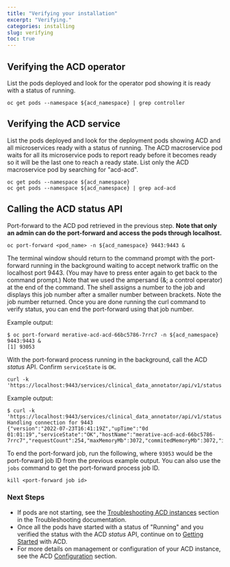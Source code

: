 ```yaml
---
title: "Verifying your installation"
excerpt: "Verifying."
categories: installing
slug: verifying
toc: true
---
```

<!--                                                                    -->
<!-- (C) Copyright Merative US L.P. and others 2018, 2023                -->
<!--                                                                    -->
<!-- SPDX-License-Identifier: Apache-2.0                                -->
<!--                                                                    -->


## Verifying the ACD operator

List the pods deployed and look for the operator pod showing it is ready with a status of running.

```
oc get pods --namespace ${acd_namespace} | grep controller
```

## Verifying the ACD service

List the pods deployed and look for the deployment pods showing ACD and all microservices ready with a status of running. The ACD macroservice pod waits for all its microservice pods to report ready before it becomes ready so it will be the last one to reach a ready state. List only the ACD macroservice pod by searching for "acd-acd".

```
oc get pods --namespace ${acd_namespace}
oc get pods --namespace ${acd_namespace} | grep acd-acd
```

## Calling the ACD status API

Port-forward to the ACD pod retrieved in the previous step. **Note that only an admin can do the port-forward and access the pods through localhost.**

```
oc port-forward <pod_name> -n ${acd_namespace} 9443:9443 &
```

The terminal window should return to the command prompt with the port-forward running in the background waiting to accept network traffic on the localhost port 9443. (You may have to press enter again to get back to the command prompt.) Note that we used the ampersand (&; a control operator) at the end of the command. The shell assigns a number to the job and displays this job number after a smaller number between brackets. Note the job number returned. Once you are done running the curl command to verify status, you can end the port-forward using that job number.

Example output:

```
$ oc port-forward merative-acd-acd-66bc5786-7rrc7 -n ${acd_namespace} 9443:9443 &
[1] 93053

```

With the port-forward process running in the background, call the ACD _status_ API. Confirm `serviceState` is `OK`.

```
curl -k 'https://localhost:9443/services/clinical_data_annotator/api/v1/status'
```

Example output:

```
$ curl -k 'https://localhost:9443/services/clinical_data_annotator/api/v1/status'
Handling connection for 9443
{"version":"2022-07-23T16:41:19Z","upTime":"0d 01:01:19","serviceState":"OK","hostName":"merative-acd-acd-66bc5786-7rrc7","requestCount":254,"maxMemoryMb":3072,"commitedMemoryMb":3072,"inUseMemoryMb":632,"availableProcessors":16,"concurrentRequests":0,"maxConcurrentRequests":1,"totalRejectedRequests":0,"totalBlockedRequests":0
```

To end the port-forward job, run the following, where `93053` would be the port-forward job ID from the previous example output. You can also use the `jobs` command to get the port-forward process job ID.

```
kill <port-forward job id>
```

### Next Steps

* If pods are not starting, see the [Troubleshooting ACD instances](/troubleshooting/troubleshooting-acd-instances/) section in the Troubleshooting documentation.
* Once all the pods have started with a status of "Running" and you verified the status with the ACD _status_ API, continue on to [Getting Started](/usage/getting-started/) with ACD.
* For more details on management or configuration of your ACD instance, see the ACD [Configuration](/management/configuring) section.
